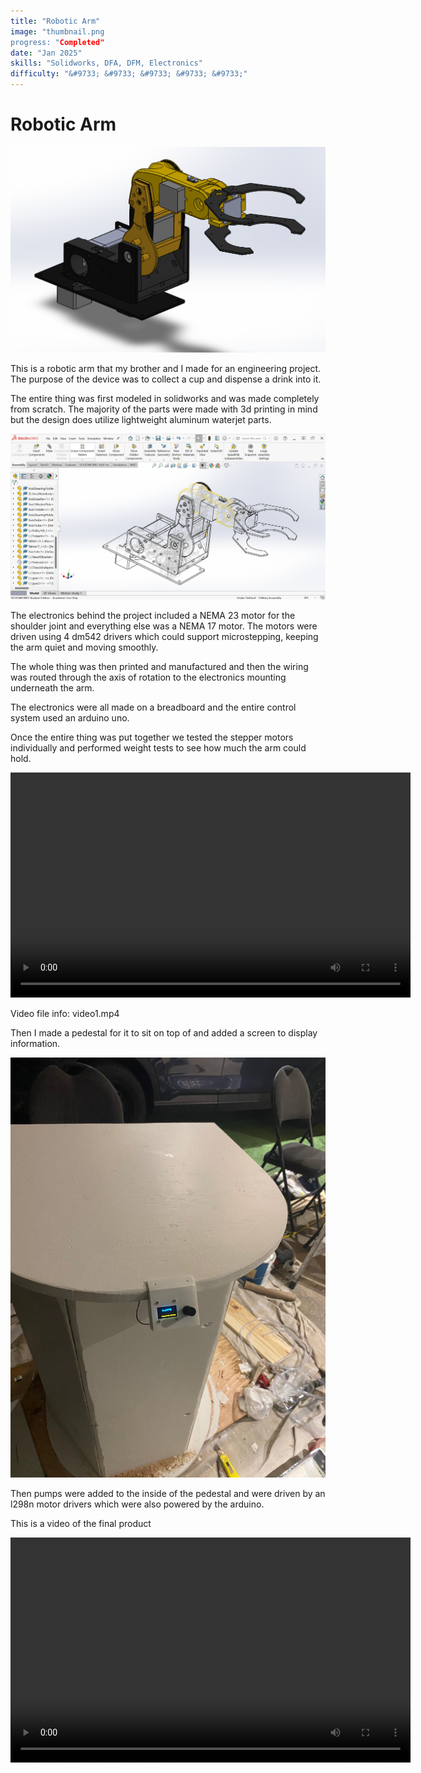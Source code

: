 ```yaml
---
title: "Robotic Arm"
image: "thumbnail.png
progress: "Completed"
date: "Jan 2025"
skills: "Solidworks, DFA, DFM, Electronics"
difficulty: "&#9733; &#9733; &#9733; &#9733; &#9733;"
---
```


# Robotic Arm

![Alt text](image1.png)

This is a robotic arm that my brother and I made for an engineering project. The purpose of the device was to collect a cup and dispense a drink into it.

The entire thing was first modeled in solidworks and was made completely from scratch. The majority of the parts were made with 3d printing in mind but the design does utilize lightweight aluminum waterjet parts.

![Alt text](image2.png)

The electronics behind the project included a NEMA 23 motor for the shoulder joint and everything else was a NEMA 17 motor. The motors were driven using 4 dm542 drivers which could support microstepping, keeping the arm quiet and moving smoothly.

The whole thing was then printed and manufactured and then the wiring was routed through the axis of rotation to the electronics mounting underneath the arm.

The electronics were all made on a breadboard and the entire control system used an arduino uno.

Once the entire thing was put together we tested the stepper motors individually and performed weight tests to see how much the arm could hold.

<video width="640" height="360" controls preload="metadata">
  <source src="video1.mp4" type="video/mp4">
  Your browser does not support the video tag.
</video>

<p>Video file info: video1.mp4</p>

Then I made a pedestal for it to sit on top of and added a screen to display information.

![Alt text](image3.jpg)

Then pumps were added to the inside of the pedestal and were driven by an l298n motor drivers which were also powered by the arduino.

This is a video of the final product

<video width="640" height="360" controls preload="metadata">
  <source src="video2.mp4" type="video/mp4">
  Your browser does not support the video tag.
</video>

